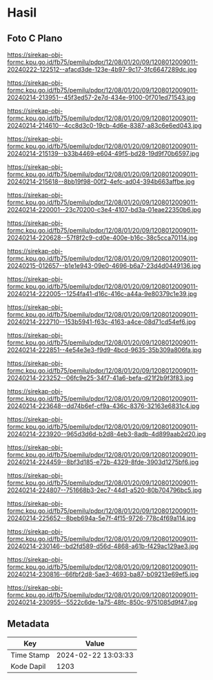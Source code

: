 # Hasil

## Foto C Plano

https://sirekap-obj-formc.kpu.go.id/fb75/pemilu/pdpr/12/08/01/20/09/1208012009011-20240222-122512--afacd3de-123e-4b97-9c17-3fc6647289dc.jpg

https://sirekap-obj-formc.kpu.go.id/fb75/pemilu/pdpr/12/08/01/20/09/1208012009011-20240214-213951--45f3ed57-2e7d-434e-9100-0f701ed71543.jpg

https://sirekap-obj-formc.kpu.go.id/fb75/pemilu/pdpr/12/08/01/20/09/1208012009011-20240214-214610--4cc8d3c0-19cb-4d6e-8387-a83c6e6ed043.jpg

https://sirekap-obj-formc.kpu.go.id/fb75/pemilu/pdpr/12/08/01/20/09/1208012009011-20240214-215139--b33b4469-e604-49f5-bd28-19d9f70b6597.jpg

https://sirekap-obj-formc.kpu.go.id/fb75/pemilu/pdpr/12/08/01/20/09/1208012009011-20240214-215618--8bb19f98-00f2-4efc-ad04-394b663affbe.jpg

https://sirekap-obj-formc.kpu.go.id/fb75/pemilu/pdpr/12/08/01/20/09/1208012009011-20240214-220001--23c70200-c3e4-4107-bd3a-01eae22350b6.jpg

https://sirekap-obj-formc.kpu.go.id/fb75/pemilu/pdpr/12/08/01/20/09/1208012009011-20240214-220628--57f8f2c9-cd0e-400e-b16c-38c5cca70114.jpg

https://sirekap-obj-formc.kpu.go.id/fb75/pemilu/pdpr/12/08/01/20/09/1208012009011-20240215-012657--b1e1e943-09e0-4696-b6a7-23d4d0449136.jpg

https://sirekap-obj-formc.kpu.go.id/fb75/pemilu/pdpr/12/08/01/20/09/1208012009011-20240214-222005--1254fa41-d16c-416c-a44a-9e80379c1e39.jpg

https://sirekap-obj-formc.kpu.go.id/fb75/pemilu/pdpr/12/08/01/20/09/1208012009011-20240214-222710--153b5941-f63c-4163-a4ce-08d71cd54ef6.jpg

https://sirekap-obj-formc.kpu.go.id/fb75/pemilu/pdpr/12/08/01/20/09/1208012009011-20240214-222851--4e54e3e3-f9d9-4bcd-9635-35b309a806fa.jpg

https://sirekap-obj-formc.kpu.go.id/fb75/pemilu/pdpr/12/08/01/20/09/1208012009011-20240214-223252--06fc9e25-34f7-41a6-befa-d21f2b9f3f83.jpg

https://sirekap-obj-formc.kpu.go.id/fb75/pemilu/pdpr/12/08/01/20/09/1208012009011-20240214-223648--dd74b6ef-cf9a-436c-8376-32163e6831c4.jpg

https://sirekap-obj-formc.kpu.go.id/fb75/pemilu/pdpr/12/08/01/20/09/1208012009011-20240214-223920--965d3d6d-b2d8-4eb3-8adb-4d899aab2d20.jpg

https://sirekap-obj-formc.kpu.go.id/fb75/pemilu/pdpr/12/08/01/20/09/1208012009011-20240214-224459--8bf3d185-e72b-4329-8fde-3903d1275bf6.jpg

https://sirekap-obj-formc.kpu.go.id/fb75/pemilu/pdpr/12/08/01/20/09/1208012009011-20240214-224807--751668b3-2ec7-44d1-a520-80b704796bc5.jpg

https://sirekap-obj-formc.kpu.go.id/fb75/pemilu/pdpr/12/08/01/20/09/1208012009011-20240214-225652--8beb694a-5e7f-4f15-9726-778c4f69a114.jpg

https://sirekap-obj-formc.kpu.go.id/fb75/pemilu/pdpr/12/08/01/20/09/1208012009011-20240214-230146--bd2fd589-d56d-4868-a61b-f429ac129ae3.jpg

https://sirekap-obj-formc.kpu.go.id/fb75/pemilu/pdpr/12/08/01/20/09/1208012009011-20240214-230816--66fbf2d8-5ae3-4693-ba87-b09213e69ef5.jpg

https://sirekap-obj-formc.kpu.go.id/fb75/pemilu/pdpr/12/08/01/20/09/1208012009011-20240214-230955--5522c6de-1a75-48fc-850c-9751085d9f47.jpg


## Metadata

| Key        | Value               |
| ---------- | ------------------- |
| Time Stamp | 2024-02-22 13:03:33 |
| Kode Dapil | 1203                |



